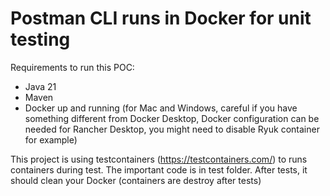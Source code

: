 # Postman CLI runs in Docker for unit testing

Requirements to run this POC:
- Java 21
- Maven
- Docker up and running (for Mac and Windows, careful if you have something different from Docker Desktop, Docker configuration can be needed
for Rancher Desktop, you might need to disable Ryuk container for example)

This project is using testcontainers (https://testcontainers.com/) to runs containers during test.
The important code is in test folder.
After tests, it should clean your Docker (containers are destroy after tests)